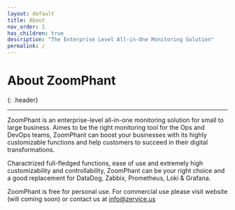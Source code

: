 ```yaml
---
layout: default
title: About
nav_order: 1
has_children: true
description: "The Enterprise Level All-in-One Monitoring Solution"
permalink: /
---
```




# About ZoomPhant

{: .header}

---

ZoomPhant is an enterprise-level all-in-one monitoring solution for small to large business. Aimes to be the right monitoring tool for the Ops and DevOps teams, ZoomPhant can boost your businesses with its highly customizable functions and help customers to succeed in their digital transformations.

Charactrized full-fledged functions, ease of use and extremely high customizability and controllability, ZoomPhant can be your right choice and a good replacement for DataDog, Zabbix, Prometheus, Loki & Grafana.

ZoomPhant is free for personal use. For commercial use please visit website (will coming soon) or contact us at [info@zervice.us](mailto:info@zervice.us)
